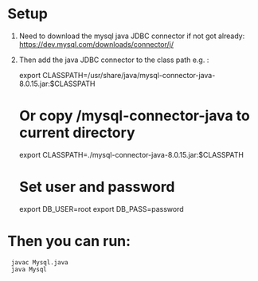 # Setup 

1. Need to download the mysql java JDBC connector if not got already:
     https://dev.mysql.com/downloads/connector/j/ 
2. Then add the java JDBC connector to the class path e.g. :
     
     export CLASSPATH=/usr/share/java/mysql-connector-java-8.0.15.jar:$CLASSPATH
     # Or copy /mysql-connector-java to current directory
     export CLASSPATH=./mysql-connector-java-8.0.15.jar:$CLASSPATH 

     # Set user and password
     export DB_USER=root
     export DB_PASS=password

# Then you can run:

     javac Mysql.java
     java Mysql
